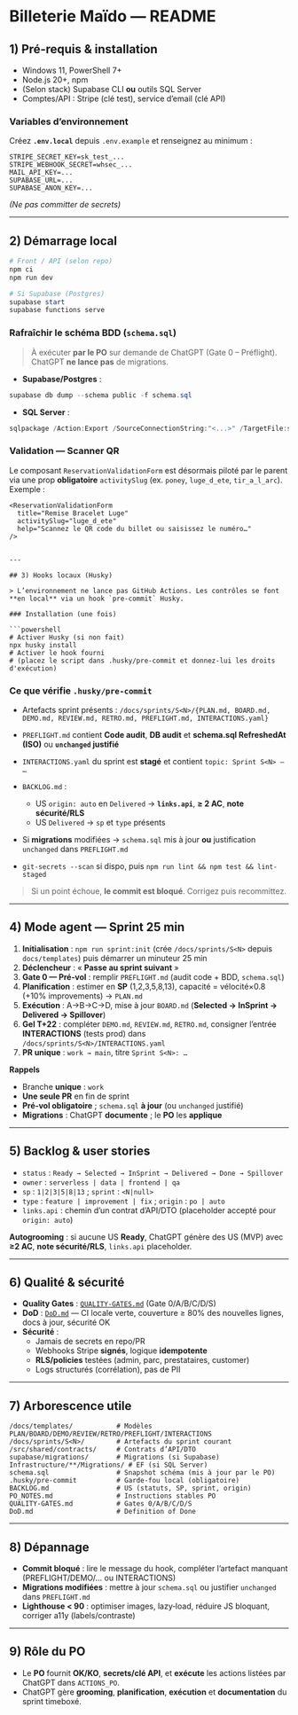 # Billeterie Maïdo — README

## 1) Pré‑requis & installation

- Windows 11, PowerShell 7+
- Node.js 20+, npm
- (Selon stack) Supabase CLI **ou** outils SQL Server
- Comptes/API : Stripe (clé test), service d’email (clé API)

### Variables d’environnement

Créez **`.env.local`** depuis `.env.example` et renseignez au minimum :

```
STRIPE_SECRET_KEY=sk_test_...
STRIPE_WEBHOOK_SECRET=whsec_...
MAIL_API_KEY=...
SUPABASE_URL=...
SUPABASE_ANON_KEY=...
```

_(Ne pas committer de secrets)_

---

## 2) Démarrage local

```powershell
# Front / API (selon repo)
npm ci
npm run dev

# Si Supabase (Postgres)
supabase start
supabase functions serve
```

### Rafraîchir le schéma BDD (`schema.sql`)

> À exécuter **par le PO** sur demande de ChatGPT (Gate 0 – Préflight). ChatGPT **ne lance pas** de migrations.

- **Supabase/Postgres** :

```powershell
supabase db dump --schema public -f schema.sql
```

- **SQL Server** :

```powershell
sqlpackage /Action:Export /SourceConnectionString:"<...>" /TargetFile:schema.sql
```

### Validation — Scanner QR

Le composant `ReservationValidationForm` est désormais piloté par le parent via une prop **obligatoire** `activitySlug` (ex. `poney`, `luge_d_ete`, `tir_a_l_arc`).  
Exemple :

````tsx
<ReservationValidationForm
  title="Remise Bracelet Luge"
  activitySlug="luge_d_ete"
  help="Scannez le QR code du billet ou saisissez le numéro…"
/>


---

## 3) Hooks locaux (Husky)

> L’environnement ne lance pas GitHub Actions. Les contrôles se font **en local** via un hook `pre-commit` Husky.

### Installation (une fois)

```powershell
# Activer Husky (si non fait)
npx husky install
# Activer le hook fourni
# (placez le script dans .husky/pre-commit et donnez-lui les droits d'exécution)
````

### Ce que vérifie `.husky/pre-commit`

- Artefacts sprint présents : `/docs/sprints/S<N>/{PLAN.md, BOARD.md, DEMO.md, REVIEW.md, RETRO.md, PREFLIGHT.md, INTERACTIONS.yaml}`
- `PREFLIGHT.md` contient **Code audit**, **DB audit** et **schema.sql RefreshedAt (ISO)** ou **`unchanged` justifié**
- `INTERACTIONS.yaml` du sprint est **stagé** et contient `topic: Sprint S<N> — …`
- `BACKLOG.md` :
  - US `origin: auto` en `Delivered` → **`links.api`**, **≥ 2 AC**, **note sécurité/RLS**
  - US `Delivered` → `sp` et `type` présents

- Si **migrations** modifiées → `schema.sql` mis à jour **ou** justification `unchanged` dans `PREFLIGHT.md`
- `git-secrets --scan` si dispo, puis `npm run lint && npm test && lint-staged`

> Si un point échoue, **le commit est bloqué**. Corrigez puis recommittez.

---

## 4) Mode agent — Sprint 25 min

1. **Initialisation** : `npm run sprint:init` (crée `/docs/sprints/S<N>` depuis `docs/templates`) puis démarrer un minuteur 25 min
2. **Déclencheur** : « **Passe au sprint suivant** »
3. **Gate 0 — Pré‑vol** : remplir `PREFLIGHT.md` (audit code + BDD, `schema.sql`)
4. **Planification** : estimer en **SP** (1,2,3,5,8,13), capacité = vélocité×0.8 (+10% improvements) → `PLAN.md`
5. **Exécution** : A→B→C→D, mise à jour `BOARD.md` (**Selected → InSprint → Delivered → Spillover**)
6. **Gel T+22** : compléter `DEMO.md`, `REVIEW.md`, `RETRO.md`, consigner l’entrée **INTERACTIONS** (tests prod) dans `/docs/sprints/S<N>/INTERACTIONS.yaml`
7. **PR unique** : `work → main`, titre `Sprint S<N>: …`

**Rappels**

- Branche **unique** : `work`
- **Une seule PR** en fin de sprint
- **Pré‑vol obligatoire** ; `schema.sql` **à jour** (ou `unchanged` justifié)
- **Migrations** : ChatGPT **documente** ; le **PO** les **applique**

---

## 5) Backlog & user stories

- `status` : `Ready → Selected → InSprint → Delivered → Done → Spillover`
- `owner` : `serverless | data | frontend | qa`
- `sp` : `1|2|3|5|8|13` ; `sprint` : `<N|null>`
- `type` : `feature | improvement | fix` ; `origin` : `po | auto`
- `links.api` : chemin d’un contrat d’API/DTO (placeholder accepté pour `origin: auto`)

**Autogrooming** : si aucune US **Ready**, ChatGPT génère des US (MVP) avec **≥2 AC**, **note sécurité/RLS**, `links.api` placeholder.

---

## 6) Qualité & sécurité

- **Quality Gates** : [`QUALITY-GATES.md`](QUALITY-GATES.md) (Gate 0/A/B/C/D/S)
- **DoD** : [`DoD.md`](DoD.md) — CI locale verte, couverture ≥ 80% des nouvelles lignes, docs à jour, sécurité OK
- **Sécurité** :
  - Jamais de secrets en repo/PR
  - Webhooks Stripe **signés**, logique **idempotente**
  - **RLS/policies** testées (admin, parc, prestataires, customer)
  - Logs structurés (corrélation), pas de PII

---

## 7) Arborescence utile

```
/docs/templates/           # Modèles PLAN/BOARD/DEMO/REVIEW/RETRO/PREFLIGHT/INTERACTIONS
/docs/sprints/S<N>/        # Artefacts du sprint courant
/src/shared/contracts/     # Contrats d’API/DTO
supabase/migrations/       # Migrations (si Supabase)
Infrastructure/**/Migrations/ # EF (si SQL Server)
schema.sql                 # Snapshot schéma (mis à jour par le PO)
.husky/pre-commit          # Garde-fou local (obligatoire)
BACKLOG.md                 # US (statuts, SP, sprint, origin)
PO_NOTES.md                # Instructions stables PO
QUALITY-GATES.md           # Gates 0/A/B/C/D/S
DoD.md                     # Definition of Done
```

---

## 8) Dépannage

- **Commit bloqué** : lire le message du hook, compléter l’artefact manquant (PREFLIGHT/DEMO/… ou INTERACTIONS)
- **Migrations modifiées** : mettre à jour `schema.sql` ou justifier `unchanged` dans `PREFLIGHT.md`
- **Lighthouse < 90** : optimiser images, lazy‑load, réduire JS bloquant, corriger a11y (labels/contraste)

---

## 9) Rôle du PO

- Le **PO** fournit **OK/KO**, **secrets/clé API**, et **exécute** les actions listées par ChatGPT dans `ACTIONS_PO`.
- ChatGPT gère **grooming**, **planification**, **exécution** et **documentation** du sprint timeboxé.
